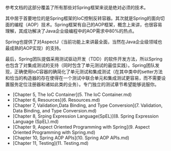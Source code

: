 参考文档的这部分覆盖了所有那些对Spring框架来说是绝对必须的技术。

其中居于首要地位的是Spring框架的IoC控制反转容器。其次就是Spring的面向切面的编程（AOP）技术。Spring框架有自己的AOP框架，概念上来讲，也很容易理解，其成功解决了Java企业级编程中的AOP需求中80%的热点。

Spring也提供了对AspectJ（当前功能上来讲最全面，当然在Java企业级领域也最成熟的AOP实现）的支持。

最后，Spring团队提倡采用测试驱动开发（TDD）的软件开发方法，所以Spring也包含了对集成测试的支持（同时包含了单元测试的最佳实践）。Spring团队发现，正确使用IoC容器的确简化了单元测试和集成测试（在其中类中的setter方法和恰当的构造器的存在使得在一个测试中联合单元和集成测试更容易，而不需要设置服务定位注册器和诸如此类的业务）。专门独立的测试章节希望能够说服你。

 - [Chapter 5, The IoC Container](5. The IoC Container.md)
 - [Chapter 6, Resources](6. Resources.md)
 - [Chapter 7, Validation,Data Binding, and Type Conversion](7. Validation, Data Binding, and Type Conversion.md)
 - [Chapter 8, Srping Expression Language(SpEL)](8. Spring Expression Language (SpEL).md)
 - [Chapter 9, Aspect Oriented Programming with Spring](9. Aspect Oriented Programming with Spring.md)
 - [Chapter 10, Spring AOP APIs](10. Spring AOP APIs.md)
 - [Chapter 11, Testing](11. Testing.md)
